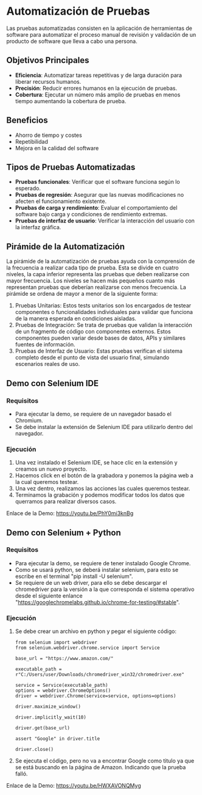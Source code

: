 # Automatización de Pruebas

Las pruebas automatizadas consisten en la aplicación de herramientas de software para automatizar el proceso manual de revisión y validación de un producto de software que lleva a cabo una persona.

## Objetivos Principales

- **Eficiencia**: Automatizar tareas repetitivas y de larga duración para liberar recursos humanos.
- **Precisión**: Reducir errores humanos en la ejecución de pruebas.
- **Cobertura**: Ejecutar un número más amplio de pruebas en menos tiempo aumentando la cobertura de prueba.

## Beneficios

- Ahorro de tiempo y costes
- Repetibilidad
- Mejora en la calidad del software

## Tipos de Pruebas Automatizadas

- **Pruebas funcionales**: Verificar que el software funciona según lo esperado.
- **Pruebas de regresión**: Asegurar que las nuevas modificaciones no afecten el funcionamiento existente.
- **Pruebas de carga y rendimiento**: Evaluar el comportamiento del software bajo carga y condiciones de rendimiento extremas.
- **Pruebas de interfaz de usuario**: Verificar la interacción del usuario con la interfaz gráfica.

## Pirámide de la Automatización

La pirámide de la automatización de pruebas ayuda con la comprensión de la frecuencia a realizar cada tipo de prueba. Esta se divide en cuatro niveles, la capa inferior representa las pruebas que deben realizarse con mayor frecuencia. Los niveles se hacen más pequeños cuanto más representan pruebas que deberían realizarse con menos frecuencia. La pirámide se ordena de mayor a menor de la siguiente forma:

1. Pruebas Unitarias: Estos tests unitarios son los encargados de testear componentes o funcionalidades individuales para validar que funciona de la manera esperada en condiciones aisladas.
2. Pruebas de Integración: Se trata de pruebas que validan la interacción de un fragmento de código con componentes externos. Estos componentes pueden variar desde bases de datos, APIs y similares fuentes de información.
3. Pruebas de Interfaz de Usuario: Estas pruebas verifican el sistema completo desde el punto de vista del usuario final, simulando escenarios reales de uso.

## Demo con Selenium IDE
### Requisitos
- Para ejecutar la demo, se requiere de un navegador basado el Chromium.
- Se debe instalar la extensión de Selenium IDE para utilizarlo dentro del navegador.

### Ejecución
1. Una vez instalado el Selenium IDE, se hace clic en la extensión y creamos un nuevo proyecto.
2. Hacemos click en el botón de la grabadora y ponemos la página web a la cual queremos testear.
3. Una vez dentro, realizamos las acciones las cuales queremos testear.
4. Terminamos la grabación y podemos modificar todos los datos que querramos para realizar diversos casos.

Enlace de la Demo: https://youtu.be/PhY0mi3knBg

## Demo con Selenium + Python
### Requisitos
- Para ejecutar la demo, se requiere de tener instalado Google Chrome.
- Como se usará python, se deberá instalar selenium, para esto se escribe en el terminal "pip install -U selenium".
- Se requiere de un web driver, para ello se debe descargar el chromedriver para la versión a la que corresponda el sistema operativo desde el siguiente enlance "https://googlechromelabs.github.io/chrome-for-testing/#stable".

### Ejecución
1. Se debe crear un archivo en python y pegar el siguiente código:

    ```
    from selenium import webdriver
    from selenium.webdriver.chrome.service import Service

    base_url = "https://www.amazon.com/"
    
    executable_path = r"C:/Users/user/Downloads/chromedriver_win32/chromedriver.exe"

    service = Service(executable_path)
    options = webdriver.ChromeOptions()
    driver = webdriver.Chrome(service=service, options=options)

    driver.maximize_window()

    driver.implicitly_wait(10)

    driver.get(base_url)

    assert "Google" in driver.title

    driver.close()
    ```

2. Se ejecuta el código, pero no va a encontrar Google como titulo ya que se está buscando en la página de Amazon. Indicando que la prueba falló.

Enlace de la Demo: https://youtu.be/HWXAVONQMyg